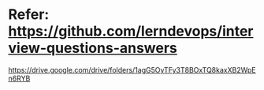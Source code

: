 # Refer: https://github.com/lerndevops/interview-questions-answers
https://drive.google.com/drive/folders/1agG5OyTFy3T8BOxTQ8kaxXB2WpEn6RYB
